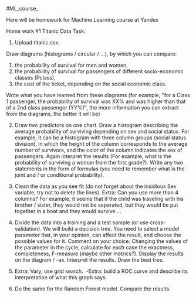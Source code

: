 #ML_course_

Here will be homework for Machine Learning course at Yandex 

Home work #1 Titanic Data Task:

1. Upload titanic.csv. 

Draw diagrams (histograms / circular / ...), by which you can compare:
1) the probability of survival for men and women,
2) the probability of survival for passengers of different socio-economic classes (Pclass),
3) the cost of the ticket, depending on the social economic class.

Write what you have learned from these diagrams (for example, "for a Class 1 passenger, the probability of survival was XX% and was higher than that of a 2nd class passenger (YY%)", the more information you can extract from the diagrams, the better it will be)

2. Draw two predictors on one chart. Draw a histogram describing the average probability of surviving depending on sex and social status. For example, it can be a histogram with three column groups (social status division), in which the height of the column corresponds to the average number of survivors, and the color of the column indicates the sex of passengers. Again interpret the results (For example, what is the probability of surviving a woman from the first grade?). Write any two statements in the form of formulas (you need to remember what is the joint and / or conditional probability).

3. Clean the data as you see fit (do not forget about the insidious Sex variable, try not to delete the lines). Extra: Can you use more than 4 columns? For example, it seems that if the child was traveling with his brother / sister, they would not be separated, but they would be put together in a boat and they would survive ...

4. Divide the data into a training and a test sample (or use cross-validation). We will build a decision tree. You need to select a model parameter that, in your opinion, can affect the result, and choose the possible values for it. Comment on your choice. Changing the values of the parameter in the cycle, calculate for each case the exactness, completeness, F-measure (maybe other metrics?). Display the results on the diagram / -ax. Interpret the results. Draw the best tree.

5. Extra: Vary, use grid search.
 -Extra: build a ROC curve and describe its interpretation of what this graph says.

6. Do the same for the Random Forest model. Compare the results.
